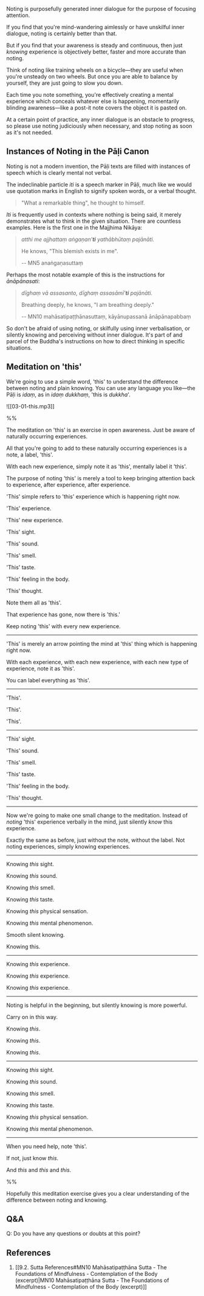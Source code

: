 
Noting is purposefully generated inner dialogue for the purpose of focusing attention.

If you find that you're mind-wandering aimlessly or have unskilful inner dialogue, noting is certainly better than that.

But if you find that your awareness is steady and continuous, then just *knowing* experience is objectively better, faster and more accurate than noting.

Think of noting like training wheels on a bicycle—they are useful when you're unsteady on two wheels. But once you are able to balance by yourself, they are just going to slow you down.

Each time you note something, you're effectively creating a mental experience which conceals whatever else is happening, momentarily blinding awareness—like a post-it note covers the object it is pasted on.

At a certain point of practice, any inner dialogue is an obstacle to progress, so please use noting judiciously when necessary, and stop noting as soon as it's not needed.

## Instances of Noting in the Pāḷi Canon

Noting is not a modern invention, the Pāḷi texts are filled with instances of speech which is clearly mental not verbal. 

The indeclinable particle *iti* is a speech marker in Pāḷi, much like we would use quotation marks in English to signify spoken words, or a verbal thought. 

> "What a remarkable thing", he thought to himself.

*Iti* is frequently used in contexts where nothing is being said, it merely demonstrates what to think in the given situation. There are countless examples. Here is the first one in the Majjhima Nikāya:

> *atthi me ajjhattaṃ aṅgaṇan’**ti** yathābhūtaṃ pajānāti.*
> 
> He knows, "This blemish exists in me".
> 
> -- MN5 anaṅgaṇasuttaṃ

Perhaps the most notable example of this is the instructions for *ānāpānasati*:

> *dīghaṃ vā assasanto, dīghaṃ assasāmī’**ti** pajānāti.*
> 
> Breathing deeply, he knows, "I am breathing deeply."
> 
> -- MN10 mahāsatipaṭṭhānasuttaṃ, kāyānupassanā ānāpānapabbaṃ

So don't be afraid of using noting, or skilfully using inner verbalisation, or silently knowing and perceiving without inner dialogue. It's part of and parcel of the Buddha's instructions on how to direct thinking in specific situations. 
## Meditation on 'this'

We're going to use a simple word, 'this' to understand the difference between noting and plain knowing. You can use any language you like—the Pāḷi is *idaṃ*, as in *idaṃ dukkhaṃ*, 'this is *dukkha*'.

![[03-01-this.mp3]]

%% 

The meditation on 'this' is an exercise in open awareness. Just be aware of naturally occurring experiences.

All that you're going to add to these naturally occurring experiences is a note, a label, 'this'.

With each new experience, simply note it as 'this', mentally label it 'this'.

The purpose of noting 'this' is merely a tool to keep bringing attention back to experience, after experience, after experience.

'This' simple refers to 'this' experience which is happening right now.

'This' experience.

'This' new experience.

'This' sight.

'This' sound.

'This' smell.

'This' taste.

'This' feeling in the body.

'This' thought.

Note them all as 'this'.

That experience has gone, now there is 'this.'

Keep noting 'this' with every new experience.

---
'This' is merely an arrow pointing the mind at 'this' thing which is happening right now.

With each experience, with each new experience, with each new type of experience, note it as 'this'.

You can label everything as 'this'.

---
'This'.

'This'.

'This'.

---
'This' sight.

'This' sound.

'This' smell.

'This' taste.

'This' feeling in the body.

'This' thought.

---
Now we're going to make one small change to the meditation. Instead of *noting* 'this' experience verbally in the mind, just silently *know* this experience.

Exactly the same as before, just without the note, without the label. Not noting experiences, simply knowing experiences. 

---
Knowing *this* sight.

Knowing *this* sound.

Knowing *this* smell.

Knowing *this* taste.

Knowing *this* physical sensation.

Knowing *this* mental phenomenon.

Smooth silent knowing.

Knowing this.

---
Knowing *this* experience.

Knowing *this* experience.

Knowing *this* experience.

---
Noting is helpful in the beginning, but silently knowing is more powerful.

Carry on in this way.

Knowing *this*.

Knowing *this*.

Knowing *this*.

---
Knowing *this* sight.

Knowing *this* sound.

Knowing *this* smell.

Knowing *this* taste.

Knowing *this* physical sensation.

Knowing *this* mental phenomenon.

---
When you need help, note 'this'.

If not, just know *this*.

And *this* and *this* and *this*.

%%

Hopefully this meditation exercise gives you a clear understanding of the difference between noting and knowing.

## Q&A

Q: Do you have any questions or doubts at this point?

## References 
1. [[9.2. Sutta References#MN10 Mahāsatipaṭṭhāna Sutta - The Foundations of Mindfulness - Contemplation of the Body (excerpt)|MN10 Mahāsatipaṭṭhāna Sutta - The Foundations of Mindfulness - Contemplation of the Body (excerpt)]]



